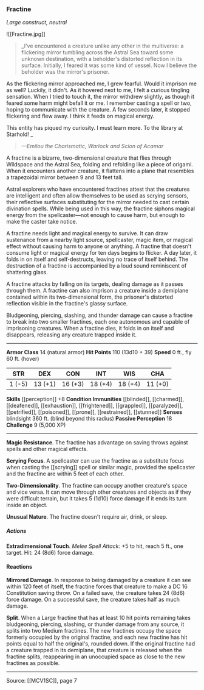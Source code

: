### Fractine
_Large construct, neutral_

![[Fractine.jpg]]

> _I've encountered a creature unlike any other in the multiverse: a flickering mirror tumbling across the Astral Sea toward some unknown destination, with a beholder's distorted reflection in its surface. Initially, I feared it was some kind of vessel. Now I believe the beholder was the mirror's prisoner.

As the flickering mirror approached me, I grew fearful. Would it imprison me as well? Luckily, it didn't. As it hovered next to me, I felt a curious tingling sensation. When I tried to touch it, the mirror withdrew slightly, as though it feared some harm might befall it or me. I remember casting a spell or two, hoping to communicate with the creature. A few seconds later, it stopped flickering and flew away. I think it feeds on magical energy.

This entity has piqued my curiosity. I must learn more. To the library at Starhold!
_
> _—Emilou the Charismatic, Warlock and Scion of Acamar_

A fractine is a bizarre, two-dimensional creature that flies through Wildspace and the Astral Sea, folding and refolding like a piece of origami. When it encounters another creature, it flattens into a plane that resembles a trapezoidal mirror between 9 and 13 feet tall.

Astral explorers who have encountered fractines attest that the creatures are intelligent and often allow themselves to be used as scrying sensors, their reflective surfaces substituting for the mirror needed to cast certain divination spells. While being used in this way, the fractine siphons magical energy from the spellcaster—not enough to cause harm, but enough to make the caster take notice.

A fractine needs light and magical energy to survive. It can draw sustenance from a nearby light source, spellcaster, magic item, or magical effect without causing harm to anyone or anything. A fractine that doesn't consume light or magical energy for ten days begins to flicker. A day later, it folds in on itself and self-destructs, leaving no trace of itself behind. The destruction of a fractine is accompanied by a loud sound reminiscent of shattering glass.

A fractine attacks by falling on its targets, dealing damage as it passes through them. A fractine can also imprison a creature inside a demiplane contained within its two-dimensional form, the prisoner's distorted reflection visible in the fractine's glassy surface.

Bludgeoning, piercing, slashing, and thunder damage can cause a fractine to break into two smaller fractines, each one autonomous and capable of imprisoning creatures. When a fractine dies, it folds in on itself and disappears, releasing any creature trapped inside it.




---

**Armor Class** 14 (natural armor)
**Hit Points** 110 (13d10 + 39)
**Speed** 0 ft., fly 60 ft. (hover)

| STR     | DEX     | CON     | INT     | WIS     | CHA     |
|---------|---------|---------|---------|---------|---------|
| 1 (-5) | 13 (+1) | 16 (+3) | 18 (+4) | 18 (+4) | 11 (+0) |

**Skills** [[perception]] +8
**Condition Immunities** [[blinded]], [[charmed]], [[deafened]], [[exhaustion]], [[frightened]], [[grappled]], [[paralyzed]], [[petrified]], [[poisoned]], [[prone]], [[restrained]], [[stunned]]
**Senses** blindsight 360 ft. (blind beyond this radius)
**Passive Perception** 18
**Challenge** 9 (5,000 XP)

---

**Magic Resistance**. The fractine has advantage on saving throws against spells and other magical effects.

**Scrying Focus**. A spellcaster can use the fractine as a substitute focus when casting the [[scrying]] spell or similar magic, provided the spellcaster and the fractine are within 5 feet of each other.

**Two-Dimensionality**. The fractine can occupy another creature's space and vice versa. It can move through other creatures and objects as if they were difficult terrain, but it takes 5 (1d10) force damage if it ends its turn inside an object.

**Unusual Nature**. The fractine doesn't require air, drink, or sleep.

##### Actions
**Extradimensional Touch**. _Melee Spell Attack:_ +5 to hit, reach 5 ft., one target. Hit: 24 (8d6) force damage.

#### Reactions
**Mirrored Damage**. In response to being damaged by a creature it can see within 120 feet of itself, the fractine forces that creature to make a DC 16 Constitution saving throw. On a failed save, the creature takes 24 (8d6) force damage. On a successful save, the creature takes half as much damage.

**Split**. When a Large fractine that has at least 10 hit points remaining takes bludgeoning, piercing, slashing, or thunder damage from any source, it splits into two Medium fractines. The new fractines occupy the space formerly occupied by the original fractine, and each new fractine has hit points equal to half the original's, rounded down. If the original fractine had a creature trapped in its demiplane, that creature is released when the fractine splits, reappearing in an unoccupied space as close to the new fractines as possible.


---

Source: [[MCV1SC]], page 7